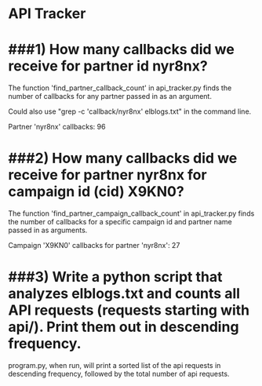 # API Tracker

###1) How many callbacks did we receive for partner id nyr8nx?
===

The function 'find_partner_callback_count' in api_tracker.py finds the number of callbacks for any partner passed in as an argument.

Could also use "grep -c 'callback/nyr8nx' elblogs.txt" in the command line.

Partner 'nyr8nx' callbacks: 96

###2) How many callbacks did we receive for partner nyr8nx for campaign id (cid) X9KN0?
===

The function 'find_partner_campaign_callback_count' in api_tracker.py finds the number
of callbacks for a specific campaign id and partner name passed in as arguments.

Campaign 'X9KN0' callbacks for partner 'nyr8nx': 27

###3) Write a python script that analyzes elblogs.txt and counts all API requests (requests starting with api/). Print them out in descending frequency.
===

program.py, when run, will print a sorted list of the api requests in descending
frequency, followed by the total number of api requests.
